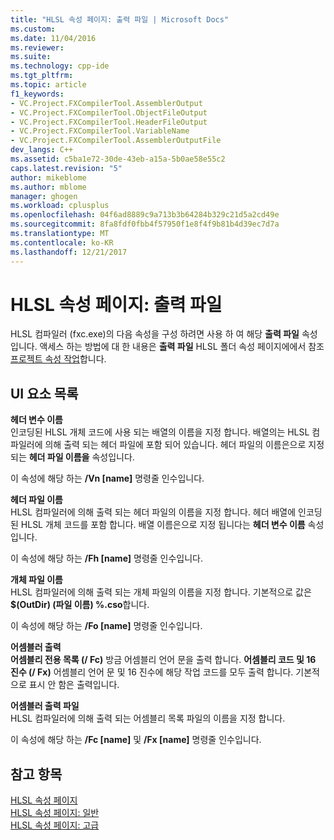 ```yaml
---
title: "HLSL 속성 페이지: 출력 파일 | Microsoft Docs"
ms.custom: 
ms.date: 11/04/2016
ms.reviewer: 
ms.suite: 
ms.technology: cpp-ide
ms.tgt_pltfrm: 
ms.topic: article
f1_keywords:
- VC.Project.FXCompilerTool.AssemblerOutput
- VC.Project.FXCompilerTool.ObjectFileOutput
- VC.Project.FXCompilerTool.HeaderFileOutput
- VC.Project.FXCompilerTool.VariableName
- VC.Project.FXCompilerTool.AssemblerOutputFile
dev_langs: C++
ms.assetid: c5ba1e72-30de-43eb-a15a-5b0ae58e55c2
caps.latest.revision: "5"
author: mikeblome
ms.author: mblome
manager: ghogen
ms.workload: cplusplus
ms.openlocfilehash: 04f6ad8889c9a713b3b64284b329c21d5a2cd49e
ms.sourcegitcommit: 8fa8fdf0fbb4f57950f1e8f4f9b81b4d39ec7d7a
ms.translationtype: MT
ms.contentlocale: ko-KR
ms.lasthandoff: 12/21/2017
---
```

# <a name="hlsl-property-pages-output-files"></a>HLSL 속성 페이지: 출력 파일
HLSL 컴파일러 (fxc.exe)의 다음 속성을 구성 하려면 사용 하 여 해당 **출력 파일** 속성입니다. 액세스 하는 방법에 대 한 내용은 **출력 파일** HLSL 폴더 속성 페이지에에서 참조 [프로젝트 속성 작업](../ide/working-with-project-properties.md)합니다.  
  
## <a name="uielement-list"></a>UI 요소 목록  
 **헤더 변수 이름**  
 인코딩된 HLSL 개체 코드에 사용 되는 배열의 이름을 지정 합니다. 배열의는 HLSL 컴파일러에 의해 출력 되는 헤더 파일에 포함 되어 있습니다. 헤더 파일의 이름은으로 지정 되는 **헤더 파일 이름을** 속성입니다.  
  
 이 속성에 해당 하는 **/Vn [name]** 명령줄 인수입니다.  
  
 **헤더 파일 이름**  
 HLSL 컴파일러에 의해 출력 되는 헤더 파일의 이름을 지정 합니다. 헤더 배열에 인코딩된 HLSL 개체 코드를 포함 합니다. 배열 이름은으로 지정 됩니다는 **헤더 변수 이름** 속성입니다.  
  
 이 속성에 해당 하는 **/Fh [name]** 명령줄 인수입니다.  
  
 **개체 파일 이름**  
 HLSL 컴파일러에 의해 출력 되는 개체 파일의 이름을 지정 합니다. 기본적으로 값은 **$(OutDir) (파일 이름) %.cso**합니다.  
  
 이 속성에 해당 하는 **/Fo [name]** 명령줄 인수입니다.  
  
 **어셈블러 출력**  
 **어셈블리 전용 목록 (/ Fc)** 방금 어셈블리 언어 문을 출력 합니다. **어셈블리 코드 및 16 진수 (/ Fx)** 어셈블리 언어 문 및 16 진수에 해당 작업 코드를 모두 출력 합니다. 기본적으로 표시 안 함은 출력입니다.  
  
 **어셈블러 출력 파일**  
 HLSL 컴파일러에 의해 출력 되는 어셈블리 목록 파일의 이름을 지정 합니다.  
  
 이 속성에 해당 하는 **/Fc [name]** 및 **/Fx [name]** 명령줄 인수입니다.  
  
## <a name="see-also"></a>참고 항목  
 [HLSL 속성 페이지](../ide/hlsl-property-pages.md)   
 [HLSL 속성 페이지: 일반](../ide/hlsl-property-pages-general.md)   
 [HLSL 속성 페이지: 고급](../ide/hlsl-property-pages-advanced.md)